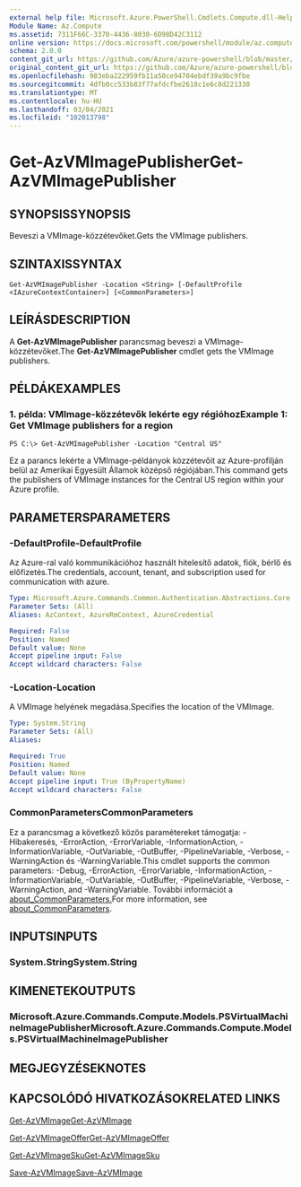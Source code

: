 ```yaml
---
external help file: Microsoft.Azure.PowerShell.Cmdlets.Compute.dll-Help.xml
Module Name: Az.Compute
ms.assetid: 7311F66C-3370-4436-8030-6D98D42C3112
online version: https://docs.microsoft.com/powershell/module/az.compute/get-azvmimagepublisher
schema: 2.0.0
content_git_url: https://github.com/Azure/azure-powershell/blob/master/src/Compute/Compute/help/Get-AzVMImagePublisher.md
original_content_git_url: https://github.com/Azure/azure-powershell/blob/master/src/Compute/Compute/help/Get-AzVMImagePublisher.md
ms.openlocfilehash: 983eba222959fb11a50ce94704ebdf39a9bc9fbe
ms.sourcegitcommit: 4dfb0cc533b83f77afdcfbe2618c1e6c8d221330
ms.translationtype: MT
ms.contentlocale: hu-HU
ms.lasthandoff: 03/04/2021
ms.locfileid: "102013798"
---
```

# <span data-ttu-id="a8fb6-101">Get-AzVMImagePublisher</span><span class="sxs-lookup"><span data-stu-id="a8fb6-101">Get-AzVMImagePublisher</span></span>

## <span data-ttu-id="a8fb6-102">SYNOPSIS</span><span class="sxs-lookup"><span data-stu-id="a8fb6-102">SYNOPSIS</span></span>
<span data-ttu-id="a8fb6-103">Beveszi a VMImage-közzétevőket.</span><span class="sxs-lookup"><span data-stu-id="a8fb6-103">Gets the VMImage publishers.</span></span>

## <span data-ttu-id="a8fb6-104">SZINTAXIS</span><span class="sxs-lookup"><span data-stu-id="a8fb6-104">SYNTAX</span></span>

```
Get-AzVMImagePublisher -Location <String> [-DefaultProfile <IAzureContextContainer>] [<CommonParameters>]
```

## <span data-ttu-id="a8fb6-105">LEÍRÁS</span><span class="sxs-lookup"><span data-stu-id="a8fb6-105">DESCRIPTION</span></span>
<span data-ttu-id="a8fb6-106">A **Get-AzVMImagePublisher** parancsmag beveszi a VMImage-közzétevőket.</span><span class="sxs-lookup"><span data-stu-id="a8fb6-106">The **Get-AzVMImagePublisher** cmdlet gets the VMImage publishers.</span></span>

## <span data-ttu-id="a8fb6-107">PÉLDÁK</span><span class="sxs-lookup"><span data-stu-id="a8fb6-107">EXAMPLES</span></span>

### <span data-ttu-id="a8fb6-108">1. példa: VMImage-közzétevők lekérte egy régióhoz</span><span class="sxs-lookup"><span data-stu-id="a8fb6-108">Example 1: Get VMImage publishers for a region</span></span>
```
PS C:\> Get-AzVMImagePublisher -Location "Central US"
```

<span data-ttu-id="a8fb6-109">Ez a parancs lekérte a VMImage-példányok közzétevőit az Azure-profilján belül az Amerikai Egyesült Államok középső régiójában.</span><span class="sxs-lookup"><span data-stu-id="a8fb6-109">This command gets the publishers of VMImage instances for the Central US region within your Azure profile.</span></span>

## <span data-ttu-id="a8fb6-110">PARAMETERS</span><span class="sxs-lookup"><span data-stu-id="a8fb6-110">PARAMETERS</span></span>

### <span data-ttu-id="a8fb6-111">-DefaultProfile</span><span class="sxs-lookup"><span data-stu-id="a8fb6-111">-DefaultProfile</span></span>
<span data-ttu-id="a8fb6-112">Az Azure-ral való kommunikációhoz használt hitelesítő adatok, fiók, bérlő és előfizetés.</span><span class="sxs-lookup"><span data-stu-id="a8fb6-112">The credentials, account, tenant, and subscription used for communication with azure.</span></span>

```yaml
Type: Microsoft.Azure.Commands.Common.Authentication.Abstractions.Core.IAzureContextContainer
Parameter Sets: (All)
Aliases: AzContext, AzureRmContext, AzureCredential

Required: False
Position: Named
Default value: None
Accept pipeline input: False
Accept wildcard characters: False
```

### <span data-ttu-id="a8fb6-113">-Location</span><span class="sxs-lookup"><span data-stu-id="a8fb6-113">-Location</span></span>
<span data-ttu-id="a8fb6-114">A VMImage helyének megadása.</span><span class="sxs-lookup"><span data-stu-id="a8fb6-114">Specifies the location of the VMImage.</span></span>

```yaml
Type: System.String
Parameter Sets: (All)
Aliases:

Required: True
Position: Named
Default value: None
Accept pipeline input: True (ByPropertyName)
Accept wildcard characters: False
```

### <span data-ttu-id="a8fb6-115">CommonParameters</span><span class="sxs-lookup"><span data-stu-id="a8fb6-115">CommonParameters</span></span>
<span data-ttu-id="a8fb6-116">Ez a parancsmag a következő közös paramétereket támogatja: -Hibakeresés, -ErrorAction, -ErrorVariable, -InformationAction, -InformationVariable, -OutVariable, -OutBuffer, -PipelineVariable, -Verbose, -WarningAction és -WarningVariable.</span><span class="sxs-lookup"><span data-stu-id="a8fb6-116">This cmdlet supports the common parameters: -Debug, -ErrorAction, -ErrorVariable, -InformationAction, -InformationVariable, -OutVariable, -OutBuffer, -PipelineVariable, -Verbose, -WarningAction, and -WarningVariable.</span></span> <span data-ttu-id="a8fb6-117">További információt a [about_CommonParameters.](http://go.microsoft.com/fwlink/?LinkID=113216)</span><span class="sxs-lookup"><span data-stu-id="a8fb6-117">For more information, see [about_CommonParameters](http://go.microsoft.com/fwlink/?LinkID=113216).</span></span>

## <span data-ttu-id="a8fb6-118">INPUTS</span><span class="sxs-lookup"><span data-stu-id="a8fb6-118">INPUTS</span></span>

### <span data-ttu-id="a8fb6-119">System.String</span><span class="sxs-lookup"><span data-stu-id="a8fb6-119">System.String</span></span>

## <span data-ttu-id="a8fb6-120">KIMENETEK</span><span class="sxs-lookup"><span data-stu-id="a8fb6-120">OUTPUTS</span></span>

### <span data-ttu-id="a8fb6-121">Microsoft.Azure.Commands.Compute.Models.PSVirtualMachineImagePublisher</span><span class="sxs-lookup"><span data-stu-id="a8fb6-121">Microsoft.Azure.Commands.Compute.Models.PSVirtualMachineImagePublisher</span></span>

## <span data-ttu-id="a8fb6-122">MEGJEGYZÉSEK</span><span class="sxs-lookup"><span data-stu-id="a8fb6-122">NOTES</span></span>

## <span data-ttu-id="a8fb6-123">KAPCSOLÓDÓ HIVATKOZÁSOK</span><span class="sxs-lookup"><span data-stu-id="a8fb6-123">RELATED LINKS</span></span>

[<span data-ttu-id="a8fb6-124">Get-AzVMImage</span><span class="sxs-lookup"><span data-stu-id="a8fb6-124">Get-AzVMImage</span></span>](./Get-AzVMImage.md)

[<span data-ttu-id="a8fb6-125">Get-AzVMImageOffer</span><span class="sxs-lookup"><span data-stu-id="a8fb6-125">Get-AzVMImageOffer</span></span>](./Get-AzVMImageOffer.md)

[<span data-ttu-id="a8fb6-126">Get-AzVMImageSku</span><span class="sxs-lookup"><span data-stu-id="a8fb6-126">Get-AzVMImageSku</span></span>](./Get-AzVMImageSku.md)

[<span data-ttu-id="a8fb6-127">Save-AzVMImage</span><span class="sxs-lookup"><span data-stu-id="a8fb6-127">Save-AzVMImage</span></span>](./Save-AzVMImage.md)


